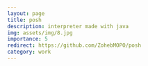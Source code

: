```yaml
---
layout: page
title: posh
description: interpreter made with java
img: assets/img/8.jpg
importance: 5
redirect: https://github.com/ZohebMOPO/posh
category: work
---
```


